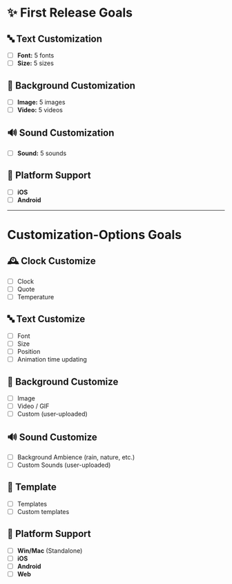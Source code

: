 # ✨ **First Release Goals**

## 🔤 **Text Customization**
- [ ] **Font:** 5 fonts  
- [ ] **Size:** 5 sizes  

## 🎨 **Background Customization**
- [ ] **Image:** 5 images  
- [ ] **Video:** 5 videos  

## 🔊 **Sound Customization**
- [ ] **Sound:** 5 sounds  

## 📱 **Platform Support**
- [ ] **iOS**  
- [ ] **Android**  
 
 _______________________________________
 
# **Customization-Options Goals**  

## 🕰️ Clock Customize  
- [ ] Clock  
- [ ] Quote 
- [ ] Temperature

## 🔤 Text Customize  
- [ ] Font  
- [ ] Size  
- [ ] Position  
- [ ] Animation time updating 

## 🎨 Background Customize  
- [ ] Image  
- [ ] Video / GIF
- [ ] Custom (user-uploaded)

## 🔊 Sound Customize  
- [ ] Background Ambience (rain, nature, etc.)  
- [ ] Custom Sounds (user-uploaded)  

## 👘 Template
- [ ] Templates
- [ ] Custom templates

## 📱 Platform Support  
- [ ] **Win/Mac** (Standalone)
- [ ] **iOS**  
- [ ] **Android**  
- [ ] **Web**
